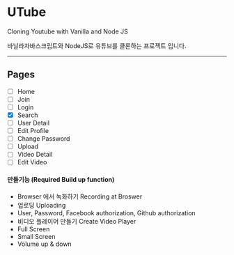 # UTube

Cloning Youtube with Vanilla and Node JS

바닐라자바스크립트와 NodeJS로 유튜브를 클론하는 프로젝트 입니다.

---

## Pages

- [ ] Home
- [ ] Join
- [ ] Login
- [x] Search
- [ ] User Detail
- [ ] Edit Profile
- [ ] Change Password
- [ ] Upload
- [ ] Video Detail
- [ ] Edit Video

#### 만들기능 (Required Build up function)

- Browser 에서 녹화하기
  Recording at Broswer
- 업로딩 Uploading
- User, Password, Facebook authorization, Github authorization
- 비디오 플레이어 만들기 Create Video Player
- Full Screen
- Small Screen
- Volume up & down
